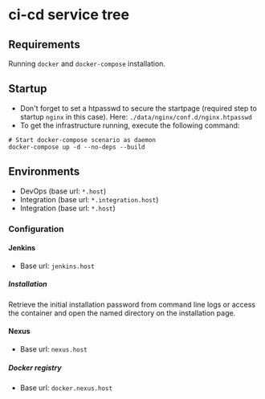 # ci-cd service tree

## Requirements
Running `docker` and  `docker-compose` installation.

## Startup
- Don't forget to set a htpasswd to secure the startpage (required step to startup
`nginx` in this case). Here: `./data/nginx/conf.d/nginx.htpasswd`
- To get the infrastructure running, execute the following 
command:
```
# Start docker-compose scenario as daemon
docker-compose up -d --no-deps --build
```

## Environments
- DevOps (base url: `*.host`)
- Integration (base url: `*.integration.host`)
- Integration (base url: `*.host`)

### Configuration
#### Jenkins
- Base url: `jenkins.host`

##### Installation
Retrieve the initial installation password from
command line logs or access the container and open 
the named directory on the installation page.

#### Nexus
- Base url: `nexus.host`

##### Docker registry
- Base url: `docker.nexus.host`